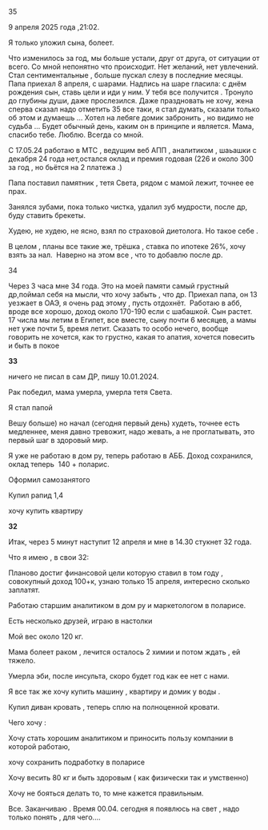 35

9 апреля 2025 года ,21:02.

Я только уложил сына, болеет.

Что изменилось за год, мы больше устали, друг от друга, от ситуации от всего. Со мной непонятно что происходит. Нет желаний, нет увлечений. Стал сентиментальные , больше пускал слезу в последние месяцы. Папа приехал 8 апреля, с шарами. Надпись на шаре гласила: с днём рождения сын, ставь цели и иди у ним. У тебя все получится . Тронуло до глубины души, даже прослезился. Даже праздновать не хочу, жена сперва сказал надо отметить 35 все таки, я стал думать, сказали только об этом и думаешь ... Хотел на лебяге домик забронить , но видимо не судьба ... Будет обычный день, каким он в принципе и является. Мама, спасибо тебе. Люблю. Всегда со мной.

С 17.05.24 работаю в МТС , ведущим веб АПП , аналитиком , шаьашки с декабря 24 года нет,остался оклад и премия годовая (226 и около 300 за год , но бьётся на 2 платежа .)

Папа поставил памятник , тетя Света, рядом с мамой лежит, точнее ее прах.

Занялся зубами, пока только чистка, удалил зуб мудрости, после др, буду ставить брекеты.

Худею, не худею, не ясно, взял по страховой диетолога. Но такое себе .

В целом , планы все такие же, трёшка , ставка по ипотеке 26%, хочу взять за нал.  Наверно на этом все , что то добавлю после др.

  

34

Через 3 часа мне 34 года. Это на моей памяти самый грустный др,поймал себя на мысли, что хочу забыть , что др. Приехал папа, он 13 уезжает в ОАЭ, я очень рад этому , пусть отдохнёт.  Работаю в абб, вроде все хорошо, доход около 170-190 если с шабашкой. Сын растет. 17 числа мы летим в Египет, все вместе, сыну почти 6 месяцев, а мамы нет уже почти 5, время летит. Сказать то особо нечего, вообще говорить не хочется, как то грустно, какая то апатия, хочется повесить и быть в покое

  

  

**33**

ничего не писал в сам ДР, пишу 10.01.2024.

Рак победил, мама умерла, умерла тетя Света.

Я стал папой

Вешу больше) но начал (сегодня первый день) худеть, точнее есть медленнее, меня давно тревожит, надо жевать, а не проглатывать, это первый шаг в здоровый мир.

Я уже не работаю в дом ру, теперь работаю в АББ. Доход сохранился, оклад теперь  140 + поларис.

Оформил самозанятого

Купил рапид 1,4

хочу купить квартиру

  

  

  

**32**

Итак, через 5 минут наступит 12 апреля и мне в 14.30 стукнет 32 года.

Что я имею , в свои 32:

Планово достиг финансовой цели которую ставил в том году , совокупный доход 100+к, узнаю только 15 апреля, интересно сколько заплатят.

Работаю старшим аналитиком в дом ру и маркетологом в поларисе.

Есть несколько друзей, играю в настолки

Мой вес около 120 кг.

Мама болеет раком , лечится осталось 2 химии и потом ждать , ей тяжело.

Умерла эби, после инсульта, скоро будет год как ее нет с нами.

Я все так же хочу купить машину , квартиру и домик у воды .

Купил диван кровать , теперь сплю на полноценной кровати.

Чего хочу :

Хочу стать хорошим аналитиком и приносить пользу компании в которой работаю,

хочу сохранить подработку в поларисе

Хочу весить 80 кг и быть здоровым ( как физически так и умственно)

Хочу не бояться делать то, то мне кажется правильным.

  

Все. Заканчиваю . Время 00.04. сегодня я появлюсь на свет , надо только понять , для чего....